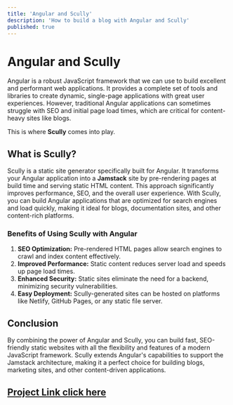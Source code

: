 ```yaml
---
title: 'Angular and Scully'
description: 'How to build a blog with Angular and Scully'
published: true
---
```


# Angular and Scully

Angular is a robust JavaScript framework that we can use to build excellent and performant web applications. It provides a complete set of tools and libraries to create dynamic, single-page applications with great user experiences. However, traditional Angular applications can sometimes struggle with SEO and initial page load times, which are critical for content-heavy sites like blogs.

This is where **Scully** comes into play.

## What is Scully?

Scully is a static site generator specifically built for Angular. It transforms your Angular application into a **Jamstack** site by pre-rendering pages at build time and serving static HTML content. This approach significantly improves performance, SEO, and the overall user experience. With Scully, you can build Angular applications that are optimized for search engines and load quickly, making it ideal for blogs, documentation sites, and other content-rich platforms.

### Benefits of Using Scully with Angular

1. **SEO Optimization:** Pre-rendered HTML pages allow search engines to crawl and index content effectively.
2. **Improved Performance:** Static content reduces server load and speeds up page load times.
3. **Enhanced Security:** Static sites eliminate the need for a backend, minimizing security vulnerabilities.
4. **Easy Deployment:** Scully-generated sites can be hosted on platforms like Netlify, GitHub Pages, or any static file server.

## Conclusion
By combining the power of Angular and Scully, you can build fast, SEO-friendly static websites with all the flexibility and features of a modern JavaScript framework. Scully extends Angular's capabilities to support the Jamstack architecture, making it a perfect choice for building blogs, marketing sites, and other content-driven applications.


## [Project Link click here](https://abhishekw1.github.io/my-blog/articles)
